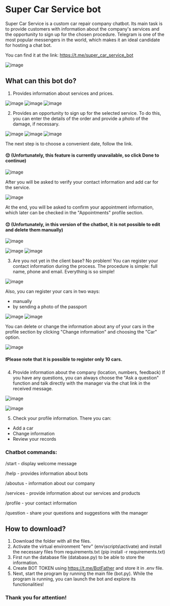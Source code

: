 # Super Car Service bot

Super Car Service is a custom car repair company chatbot. Its main task is to provide customers with information about the company's services and the opportunity to sign up for the chosen procedure. Telegram is one of the most popular messengers in the world, which makes it an ideal candidate for hosting a chat bot.

You can find it at the link: https://t.me/super_car_service_bot


![image](https://user-images.githubusercontent.com/72034705/236979952-47882e0b-44c4-4353-a750-7e10ecca2637.png)

## What can this bot do?
1) Provides information about services and prices.

![image](https://user-images.githubusercontent.com/72034705/236980210-50d80610-d05e-4582-9fc1-908ed6f220b5.png)
![image](https://user-images.githubusercontent.com/72034705/236980322-725e685f-703e-409a-b215-cef903c93f63.png)
![image](https://user-images.githubusercontent.com/72034705/236980533-d6f004ba-231e-4293-b4e7-6595d9440b46.png)

2) Provides an opportunity to sign up for the selected service.
To do this, you can enter the details of the order and provide a photo of the damage, if necessary.

![image](https://user-images.githubusercontent.com/72034705/236980709-2db391b3-821f-4588-93d4-163bb1f33b60.png)
![image](https://user-images.githubusercontent.com/72034705/236980825-398f7d82-19ba-4eb8-b6af-fd64c8c87c11.png)
![image](https://user-images.githubusercontent.com/72034705/236980984-f83d4dcd-940a-448c-ac0c-7110b1cbf9b5.png)


The next step is to choose a convenient date, follow the link.

#### 😔 (Unfortunately, this feature is currently unavailable, so click Done to continue)

![image](https://user-images.githubusercontent.com/72034705/236981615-95512e54-1025-4546-ab1b-25a2b6c1eb4f.png)

After you will be asked to verify your contact information and add car for the service.

![image](https://user-images.githubusercontent.com/72034705/236982270-8ddc9b7a-80f5-4cd2-b2b9-021ff2c61d03.png)

At the end, you will be asked to confirm your appointment information, which later can be checked in the "Appointments" profile section.
#### 😔 (Unfortunately, in this version of the chatbot, it is not possible to edit and delete them manually)

![image](https://user-images.githubusercontent.com/72034705/236982470-960bacab-2bf1-468d-9acd-b1c1a52912bd.png)

![image](https://github.com/MiroslavaRo/CarMaintanceServiceChatbot/assets/72034705/5ead8db6-6526-4b12-bae0-6317ad57556b)
![image](https://github.com/MiroslavaRo/CarMaintanceServiceChatbot/assets/72034705/48cfb1cd-0f86-43aa-9dc2-a1b6557faea8)


3) Are you not yet in the client base? No problem! You can register your contact information during the process.
The procedure is simple: full name, phone and email. Everything is so simple!

 ![image](https://user-images.githubusercontent.com/72034705/236983155-ba70688f-1709-424a-a82f-422ed269f382.png)

Also, you can register your cars in two ways:
- manually
- by sending a photo of the passport

![image](https://user-images.githubusercontent.com/72034705/236983729-1a3d4170-2e32-4437-9dc0-24f32517f88e.png)
![image](https://user-images.githubusercontent.com/72034705/236983861-f89fb204-5aeb-43d5-9420-78136b5d7648.png)

You can delete or change the information about any of your cars in the profile section by clicking "Change information" and choosing the "Car" option.

![image](https://user-images.githubusercontent.com/72034705/236982627-e0aaf74d-fc9f-44fe-89d0-167df51460bd.png)

#### ❗️Please note that it is possible to register only 10 cars.

4) Provide information about the company (location, numbers, feedback)
If you have any questions, you can always choose the "Ask a question" function and talk directly with the manager via the chat link in the received message.

![image](https://user-images.githubusercontent.com/72034705/236984227-90682089-0a96-411d-928f-4248cf38b59a.png)

![image](https://user-images.githubusercontent.com/72034705/236984141-47a78598-9987-4f48-9f7e-a951c32d8607.png)


5) Check your profile information.
There you can:
- Add a car
- Change information
- Review your records


### Chatbot commands:
/start - display welcome message

/help - provides information about bots

/aboutus - information about our company

/services - provide information about our services and products

/profile - your contact information

/question - share your questions and suggestions with the manager


## How to download?
1) Download the folder with all the files.
2) Activate the virtual environment "env" (env\scripts\activate) and install the necessary files from requirements.txt (pip install -r requirements.txt)
3) First run the database file (database.py) to be able to store the information.
4) Create BOT TOKEN using https://t.me/BotFather and store it in .env file.
5) Next, start the program by running the main file (bot.py). While the program is running, you can launch the bot and explore its functionalities!


### Thank you for attention!
